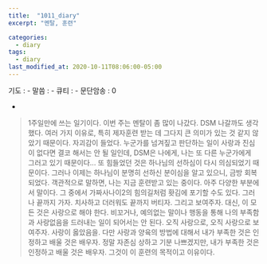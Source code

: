 ```yaml
---
title:  "1011_diary"
excerpt: "멘탈, 훈련"

categories:
  - diary
tags:
  - diary
last_modified_at: 2020-10-11T08:06:00-05:00
---
```


기도 : -
말씀 : -
큐티 : -
문단암송 : 0

-


> 1주일만에 쓰는 일기이다. 이번 주는 멘탈이 좀 많이 나갔다. DSM 나갈까도 생각했다. 여러 가지 이유로, 특히 제자훈련 받는 데 그다지 큰 의미가 있는 것 같지 않았기 때문이다. 자괴감이 들었다. 누군가를 넘겨짚고 판단하는 일이 사랑과 진심이 없다면 결코 해서는 안 될 일인데, DSM은 나에게, 나는 또 다른 누군가에게 그러고 있기 때문이다... 
> 또 힘들었던 것은 하나님의 선하심이 다시 의심되었기 때문이다. 그러나 이제는 하나님이 분명히 선하신 분이심을 알고 있으니, 금방 회복되었다.
> 객관적으로 말하면, 나는 지금 훈련받고 있는 중이다. 아주 다양한 부분에서 말이다. 그 중에서 가짜사나이2의 힘의길처럼 홧김에 포기할 수도 있다. 그러나 끝까지 가자. 치사하고 더러워도 끝까지 버티자. 그리고 보여주자. 
> 대신, 이 모든 것은 사랑으로 해야 한다. 비꼬거나, 예의없는 말이나 행동을 통해 나의 부족함과 사랑없음을 드러내는 일이 되어서는 안 된다. 오직 사랑으로, 오직 사랑으로 보여주자. 사랑이 옳았음을. 다만 사랑과 양육의 방법에 대해서 내가 부족한 것은 인정하고 배울 것은 배우자.
> 정말 자존심 상하고 기분 나쁘겠지만, 내가 부족한 것은 인정하고 배울 것은 배우자. 그것이 이 훈련의 목적이고 이유이다.
